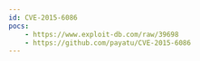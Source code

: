 ```yaml
---
id: CVE-2015-6086
pocs:
    - https://www.exploit-db.com/raw/39698
    - https://github.com/payatu/CVE-2015-6086
---
```

